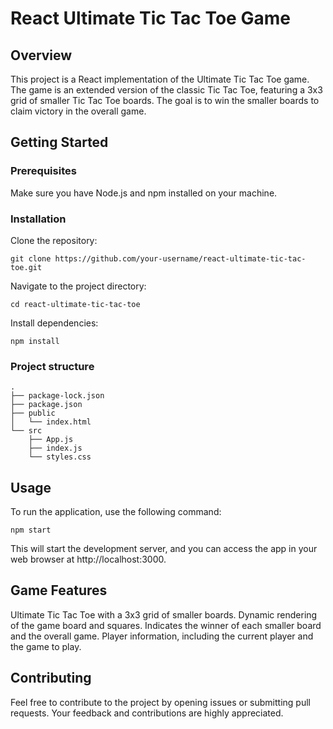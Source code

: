 # React Ultimate Tic Tac Toe Game

## Overview

This project is a React implementation of the Ultimate Tic Tac Toe game.
The game is an extended version of the classic Tic Tac Toe, featuring a 3x3 grid of smaller Tic Tac Toe boards. 
The goal is to win the smaller boards to claim victory in the overall game.

## Getting Started
### Prerequisites
Make sure you have Node.js and npm installed on your machine.

### Installation
Clone the repository:
```
git clone https://github.com/your-username/react-ultimate-tic-tac-toe.git
```


Navigate to the project directory:
```
cd react-ultimate-tic-tac-toe
```


Install dependencies:
```
npm install
```

### Project structure
```
.
├── package-lock.json
├── package.json
├── public
│   └── index.html
└── src
    ├── App.js
    ├── index.js
    └── styles.css

```

## Usage
To run the application, use the following command:
```
npm start
```

This will start the development server, and you can access the app in your web browser at http://localhost:3000.

## Game Features
Ultimate Tic Tac Toe with a 3x3 grid of smaller boards.
Dynamic rendering of the game board and squares.
Indicates the winner of each smaller board and the overall game.
Player information, including the current player and the game to play.

## Contributing
Feel free to contribute to the project by opening issues or submitting pull requests. Your feedback and contributions are highly appreciated.
